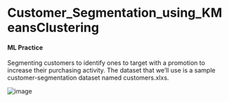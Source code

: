 # Customer_Segmentation_using_KMeansClustering
#### ML Practice

Segmenting customers to identify ones to target with a promotion to increase their purchasing activity. 
The dataset that we’ll use is a sample customer-segmentation dataset named customers.xlxs. 

![image](https://user-images.githubusercontent.com/107803391/210714835-16bd8d94-8713-46f9-925f-d75ea727550f.png)
